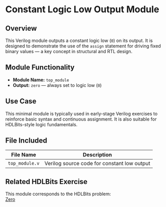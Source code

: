 # Constant Logic Low Output Module

## Overview
This Verilog module outputs a constant logic low (`0`) on its output. It is designed to demonstrate the use of the `assign` statement for driving fixed binary values — a key concept in structural and RTL design.

## Module Functionality
- **Module Name:** `top_module`
- **Output:** `zero` — always set to logic low (`0`)

## Use Case
This minimal module is typically used in early-stage Verilog exercises to reinforce basic syntax and continuous assignment. It is also suitable for HDLBits-style logic fundamentals.

## File Included

| File Name       | Description                              |
|------------------|------------------------------------------|
| `top_module.v`   | Verilog source code for constant low output |

## Related HDLBits Exercise
This module corresponds to the HDLBits problem:  
[Zero](https://hdlbits.01xz.net/wiki/Zero)
